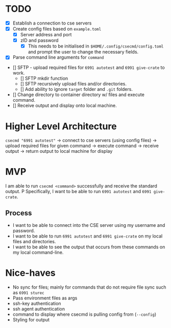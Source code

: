 # TODO

- [x] Establish a connection to cse servers
- [x] Create config files based on `example.toml`
  - [x] Server address and port
  - [x] zID and password
    - [x] This needs to be initialised in `$HOME/.config/csecmd/config.toml` and prompt
          the user to change the necessary fields.
- [x] Parse command line arguments for `command`
- [] SFTP - upload required files for `6991 autotest` and `6991 give-crate` to work.
  - [] SFTP mkdir function
  - [] SFTP recursively upload files and/or directories.
  - [] Add ability to ignore `target` folder and `.git` folders.
- [] Change directory to container directory w/ files and execute command.
- [] Receive output and display onto local machine.

# Higher Level Architecture

`csecmd "6991 autotest"` -> connect to cse servers (using config files) ->
upload required files for given command -> execute command -> receive output ->
return output to local machine for display

# MVP

I am able to run `csecmd <command>` successfully and receive the standard output.
P
Specifically, I want to be able to run `6991 autotest` and `6991 give-crate`.

## Process

- I want to be able to connect into the CSE server using my username and password.
- I want to be able to run `6991 autotest` and `6991 give-crate` on my local
  files and directories.
- I want to be able to see the output that occurs from these commands on my
  local command-line.

# Nice-haves

- No sync for files; mainly for commands that do not require file sync such as
  `6991 sturec`
- Pass environment files as args
- ssh-key authentication
- ssh agent authentication
- command to display where csecmd is pulling config from (`--config`)
- Styling for output
